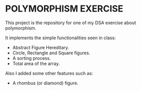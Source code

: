 # POLYMORPHISM EXERCISE
This project is the repository for one of my DSA exercise about polymorphism.

It implements the simple functionalities seen in class:

- Abstract Figure Hereditary.
- Circle, Rectangle and Square figures.
- A sorting process.
- Total area of the array.

Also I added some other features such as:

- A rhombus (or diamond) figure.